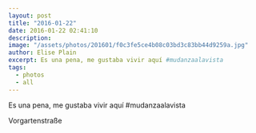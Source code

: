 ```yaml
---
layout: post
title: "2016-01-22"
date: 2016-01-22 02:41:10
description: 
image: "/assets/photos/201601/f0c3fe5ce4b08c03bd3c83bb44d9259a.jpg"
author: Elise Plain
excerpt: Es una pena, me gustaba vivir aquí #mudanzaalavista 
tags: 
  - photos
  - all
---
```


Es una pena, me gustaba vivir aquí #mudanzaalavista 
<p></p>
Vorgartenstraße